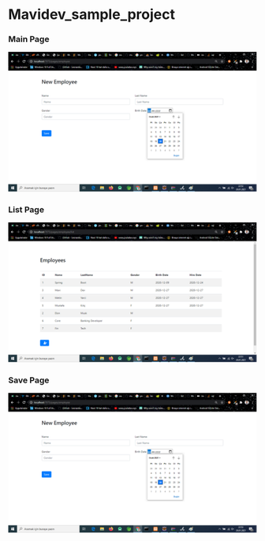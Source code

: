 # Mavidev_sample_project

### Main Page
![main](https://github.com/mustafakilicc/Mavidev_sample_project/blob/main/screens/add.png)

### List Page
![list](https://github.com/mustafakilicc/Mavidev_sample_project/blob/main/screens/list.png)

### Save Page
![add](https://github.com/mustafakilicc/Mavidev_sample_project/blob/main/screens/add.png)
